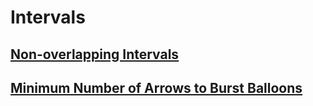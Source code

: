 # Intervals

## [Non-overlapping Intervals](https://leetcode.com/problems/non-overlapping-intervals/?envType=study-plan-v2&envId=leetcode-75)

## [Minimum Number of Arrows to Burst Balloons](https://leetcode.com/problems/minimum-number-of-arrows-to-burst-balloons/?envType=study-plan-v2&envId=leetcode-75)
